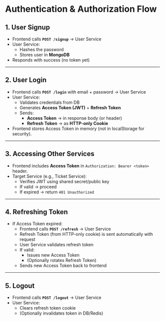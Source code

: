 # Authentication & Authorization Flow

## 1. User Signup
- Frontend calls **`POST /signup`** → User Service  
- User Service:
  - Hashes the password
  - Stores user in **MongoDB**
- Responds with success (no token yet)

---

## 2. User Login
- Frontend calls **`POST /login`** with email + password → User Service  
- User Service:
  - Validates credentials from DB
  - Generates **Access Token (JWT)** + **Refresh Token**
  - Sends:
    - **Access Token** → in response body (or header)
    - **Refresh Token** → as **HTTP-only Cookie**
- Frontend stores Access Token in memory (not in localStorage for security).

---

## 3. Accessing Other Services
- Frontend includes **Access Token** in `Authorization: Bearer <token>` header.  
- Target Service (e.g., Ticket Service):
  - Verifies JWT using shared secret/public key
  - If valid → proceed
  - If expired → return `401 Unauthorized`

---

## 4. Refreshing Token
- If Access Token expired:
  - Frontend calls **`POST /refresh`** → User Service
  - Refresh Token (from HTTP-only cookie) is sent automatically with request
  - User Service validates refresh token
  - If valid:
    - Issues new Access Token
    - (Optionally rotates Refresh Token)
  - Sends new Access Token back to frontend

---

## 5. Logout
- Frontend calls **`POST /logout`** → User Service
- User Service:
  - Clears refresh token cookie
  - (Optionally invalidates token in DB/Redis)

